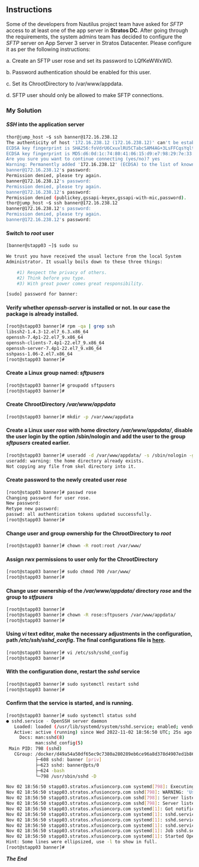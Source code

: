 ## Instructions

Some of the developers from Nautilus project team have asked for *SFTP* access to at least one of the app server in **Stratos DC**. After going through the requirements, the system admins team has decided to configure the *SFTP* server on App Server 3 server in Stratos Datacenter. Please configure it as per the following instructions:



a. Create an SFTP user rose and set its password to LQfKeWWxWD.

b. Password authentication should be enabled for this user.

c. Set its ChrootDirectory to /var/www/appdata.

d. SFTP user should only be allowed to make SFTP connections.


### My Solution

#### *SSH* into the application server

```bash
thor@jump_host ~$ ssh banner@172.16.238.12
The authenticity of host '172.16.238.12 (172.16.238.12)' can't be established.
ECDSA key fingerprint is SHA256:foVdrU6CxuxlRU5CTabcSAM4AG+3LsFFCqsYqltx8Xw.
ECDSA key fingerprint is MD5:d6:0d:1c:74:80:41:06:15:d9:e7:98:29:7e:33:eb:2d.
Are you sure you want to continue connecting (yes/no)? yes
Warning: Permanently added '172.16.238.12' (ECDSA) to the list of known hosts.
banner@172.16.238.12's password: 
Permission denied, please try again.
banner@172.16.238.12's password: 
Permission denied, please try again.
banner@172.16.238.12's password: 
Permission denied (publickey,gssapi-keyex,gssapi-with-mic,password).
thor@jump_host ~$ ssh banner@172.16.238.12
banner@172.16.238.12's password: 
Permission denied, please try again.
banner@172.16.238.12's password: 
````
#### Switch to *root* user

```bash
[banner@stapp03 ~]$ sudo su

We trust you have received the usual lecture from the local System
Administrator. It usually boils down to these three things:

    #1) Respect the privacy of others.
    #2) Think before you type.
    #3) With great power comes great responsibility.

[sudo] password for banner: 
```

#### Verify whether *openssh-server* is installed or not. In our case the package is already installed.

```bash
[root@stapp03 banner]# rpm -qa | grep ssh
libssh2-1.4.3-12.el7_6.3.x86_64
openssh-7.4p1-22.el7_9.x86_64
openssh-clients-7.4p1-22.el7_9.x86_64
openssh-server-7.4p1-22.el7_9.x86_64
sshpass-1.06-2.el7.x86_64
[root@stapp03 banner]# 
```

#### Create a Linux group named: *sftpusers*

```bash
[root@stapp03 banner]# groupadd sftpusers
[root@stapp03 banner]# 
```

#### Create ChrootDirectory */var/www/appdata*
```bash
[root@stapp03 banner]# mkdir -p /var/www/appdata
```

#### Create a Linux user *rose* with home directory */var/www/appdata/*, disable the user login by the option /sbin/nologin and add the user to the group *sftpusers* created earlier.

```bash
[root@stapp03 banner]# useradd -d /var/www/appdata/ -s /sbin/nologin -g sftpusers rose 
useradd: warning: the home directory already exists.
Not copying any file from skel directory into it.
```

#### Create password to the newly created user *rose*

```bash
[root@stapp03 banner]# passwd rose
Changing password for user rose.
New password: 
Retype new password: 
passwd: all authentication tokens updated successfully.
[root@stapp03 banner]# 
```

#### Change user and group ownership for the ChrootDirectory to *root*

```bash
[root@stapp03 banner]# chown -R root:root /var/www/
```


#### Assign *rwx* permissions to user only for the ChrootDirectory
```bash
[root@stapp03 banner]# sudo chmod 700 /var/www/
[root@stapp03 banner]# 
```

#### Change user ownership of the */var/www/appdata/* directory *rose* and the group to *stfpusers*
```bash
[root@stapp03 banner]# 
[root@stapp03 banner]# chown -R rose:sftpusers /var/www/appdata/
[root@stapp03 banner]# 
```

#### Using *vi* text editor, make the necessary adjustments in the configuration, path */etc/ssh/sshd_config*. The final configurations file is [here](https://github.com/fred-juma/Kodekloud-Engineer-Tasks/blob/main/KodeKloud%20System%20Administrator/09.%20Install%20And%20Configure%20SFTP/sshd_config).

```bash
[root@stapp03 banner]# vi /etc/ssh/sshd_config 
[root@stapp03 banner]# 
```

#### With the configuration done, restart the *sshd* service
```bash
[root@stapp03 banner]# sudo systemctl restart sshd
[root@stapp03 banner]#
```

#### Confirm that the service is started, and is running.
```bash
[root@stapp03 banner]# sudo systemctl status sshd
● sshd.service - OpenSSH server daemon
   Loaded: loaded (/usr/lib/systemd/system/sshd.service; enabled; vendor preset: enabled)
   Active: active (running) since Wed 2022-11-02 18:56:50 UTC; 25s ago
     Docs: man:sshd(8)
           man:sshd_config(5)
 Main PID: 798 (sshd)
   CGroup: /docker/d49a54a50df65ec9c7380a280289eb6ce96a8d378d4907ed1b86494632839957/system.slice/sshd.service
           ├─608 sshd: banner [priv]
           ├─623 sshd: banner@pts/0
           ├─624 -bash
           └─798 /usr/sbin/sshd -D

Nov 02 18:56:50 stapp03.stratos.xfusioncorp.com systemd[798]: Executing: /usr/sbin/ssh...
Nov 02 18:56:50 stapp03.stratos.xfusioncorp.com sshd[798]: WARNING: 'UsePAM no' is not...
Nov 02 18:56:50 stapp03.stratos.xfusioncorp.com sshd[798]: Server listening on 0.0.0.0...
Nov 02 18:56:50 stapp03.stratos.xfusioncorp.com sshd[798]: Server listening on :: port...
Nov 02 18:56:50 stapp03.stratos.xfusioncorp.com systemd[1]: Got notification message f...
Nov 02 18:56:50 stapp03.stratos.xfusioncorp.com systemd[1]: sshd.service: Got notifica...
Nov 02 18:56:50 stapp03.stratos.xfusioncorp.com systemd[1]: sshd.service: got READY=1
Nov 02 18:56:50 stapp03.stratos.xfusioncorp.com systemd[1]: sshd.service changed start...
Nov 02 18:56:50 stapp03.stratos.xfusioncorp.com systemd[1]: Job sshd.service/start fin...
Nov 02 18:56:50 stapp03.stratos.xfusioncorp.com systemd[1]: Started OpenSSH server dae...
Hint: Some lines were ellipsized, use -l to show in full.
[root@stapp03 banner]# 
```

***The End***






